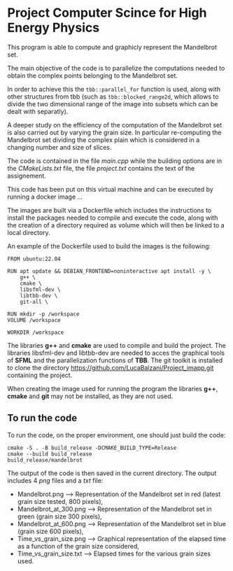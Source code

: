 # Project Computer Scince for High Energy Physics
This program is able to compute and graphicly represent the Mandelbrot set.

The main objective of the code is to parallelize the computations needed to obtain the complex points belonging to the Mandelbrot set.

In order to achieve this the `tbb::parallel_for` function is used, along with other structures from tbb (such as `tbb::blocked_range2d`, which allows to divide the two dimensional range of the image into subsets which can be dealt with separatly).

A deeper study on the efficiency of the computation of the Mandelbrot set is also carried out by varying the grain size.
In particular re-computing the Mandelbrot set dividing the complex plain which is considered in a changing number and size of slices.

The code is contained in the file *main.cpp* while the building options are in the *CMakeLists.txt* file, the file *project.txt* contains the text of the assignement.

This code has been put on this virtual machine and can be executed by running a docker image ...

The images are built via a Dockerfile which includes the instructions to install the packages needed to compile and execute the code, along with the creation of a directory required as volume which will then be linked to a local directory.

An example of the Dockerfile used to build the images is the following:

    FROM ubuntu:22.04

    RUN apt update && DEBIAN_FRONTEND=noninteractive apt install -y \
        g++ \
        cmake \
        libsfml-dev \
        libtbb-dev \
        git-all \

    RUN mkdir -p /workspace
    VOLUME /workspace

    WORKDIR /workspace


The libraries **g++** and **cmake** are used to compile and build the project.
The libraries libsfml-dev and libtbb-dev are needed to acces the graphical tools of __SFML__ and the parallelization functions of **TBB**.
The git toolkit is installed to clone the directory https://github.com/LucaBalzani/Project_imapp.git containing the project.

When creating the image used for running the program the libraries **g++**, **cmake** and **git** may not be installed, as they are not used. 

## To run the code
To run the code, on the proper environment, one should just build the code:

    cmake -S . -B build_release -DCMAKE_BUILD_TYPE=Release
    cmake --build build_release
    build_release/mandelbrot

The output of the code is then saved in the current directory.
The output includes 4 _png_ files and a _txt_ file:
- Mandelbrot.png ⟶ Representation of the Mandelbrot set in red (latest grain size tested, 800 pixels),
- Mandelbrot_at_300.png ⟶ Representation of the Mandelbrot set in green (grain size 300 pixels),
- Mandelbrot_at_600.png ⟶ Representation of the Mandelbrot set in blue (grain size 600 pixels),
- Time_vs_grain_size.png ⟶ Graphical representation of the elapsed time as a function of the grain size considered,
- Time_vs_grain_size.txt ⟶ Elapsed times for the various grain sizes used.